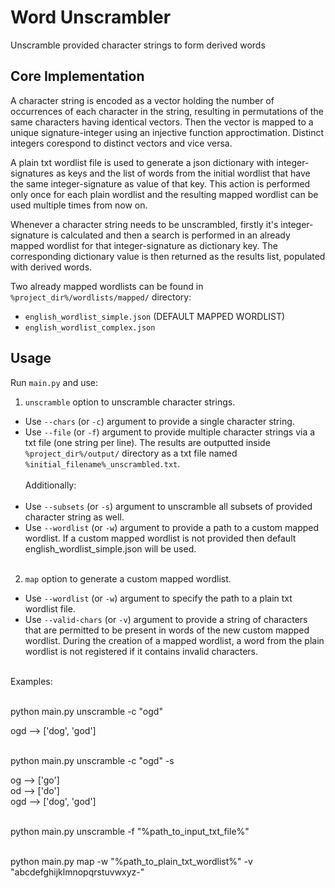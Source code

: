 # Word Unscrambler
Unscramble provided character strings to form derived words

## Core Implementation

A character string is encoded as a vector holding the number of occurrences of each character in the string, resulting in permutations of the same characters having identical vectors. Then the vector is mapped to a unique signature-integer using an injective function approctimation. Distinct integers corespond to distinct vectors and vice versa. 

A plain txt wordlist file is used to generate a json dictionary with integer-signatures as keys and the list of words from the initial wordlist that have the same integer-signature as value of that key. This action is performed only once for each plain wordlist and the resulting mapped wordlist can be used multiple times from now on.

Whenever a character string needs to be unscrambled, firstly it's integer-signature is calculated and then a search is performed in an already mapped wordlist for that integer-signature as dictionary key. The 
corresponding dictionary value is then returned as the results list, populated with derived words.

Two already mapped wordlists can be found in `%project_dir%/wordlists/mapped/` directory: <br/> 
  - `english_wordlist_simple.json` (DEFAULT MAPPED WORDLIST)<br/>
  - `english_wordlist_complex.json`

## Usage
Run `main.py` and use:

1. `unscramble` option to unscramble character strings.<br/>
  - Use `--chars` (or `-c`) argument to provide a single character string.<br/>
  - Use `--file` (or `-f`) argument to provide multiple character strings via a txt file (one string per line). The results are outputted inside `%project_dir%/output/` directory as a txt file named `%initial_filename%_unscrambled.txt`.<br/><br/>
Additionally:<br/><br/>
  - Use `--subsets` (or `-s`) argument to unscramble all subsets of provided character string as well.<br/>
  - Use `--wordlist` (or `-w`) argument to provide a path to a custom mapped wordlist. If a custom mapped wordlist is not provided then default english_wordlist_simple.json will be used.<br/><br/>

2. `map` option to generate a custom mapped wordlist.<br/>
  - Use `--wordlist` (or `-w`) argument to specify the path to a plain txt wordlist file.<br/>
  - Use `--valid-chars` (or `-v`) argument to provide a string of characters that are permitted to be present in words of the new custom mapped wordlist. During the creation of a mapped wordlist, a word from the plain wordlist is not registered if it contains invalid characters.

<br/>Examples:<br/><br/>
  
python main.py unscramble -c "ogd"<br/>

ogd --> ['dog', 'god']<br/><br/>
  
python main.py unscramble -c "ogd" -s<br/>
  
og --> ['go']<br/>
od --> ['do']<br/>
ogd --> ['dog', 'god']<br/><br/>

python main.py unscramble -f "%path_to_input_txt_file%"<br/><br/>

python main.py map -w "%path_to_plain_txt_wordlist%" -v "abcdefghijklmnopqrstuvwxyz-"<br/>
